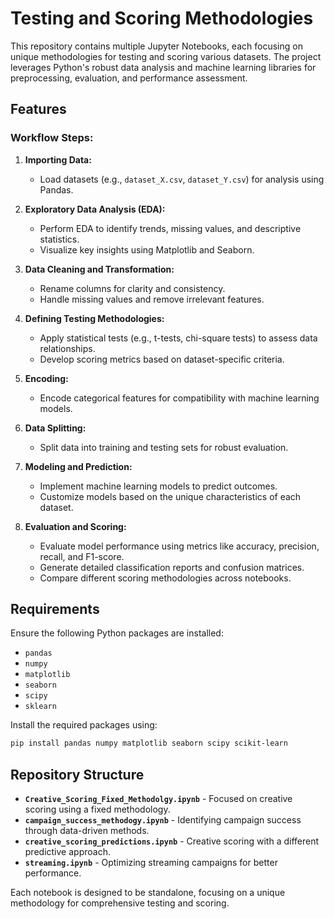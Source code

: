 # Testing and Scoring Methodologies

This repository contains multiple Jupyter Notebooks, each focusing on unique methodologies for testing and scoring various datasets. The project leverages Python's robust data analysis and machine learning libraries for preprocessing, evaluation, and performance assessment.

## Features

### Workflow Steps:
1. **Importing Data:**
   - Load datasets (e.g., `dataset_X.csv`, `dataset_Y.csv`) for analysis using Pandas.

2. **Exploratory Data Analysis (EDA):**
   - Perform EDA to identify trends, missing values, and descriptive statistics.
   - Visualize key insights using Matplotlib and Seaborn.

3. **Data Cleaning and Transformation:**
   - Rename columns for clarity and consistency.
   - Handle missing values and remove irrelevant features.

4. **Defining Testing Methodologies:**
   - Apply statistical tests (e.g., t-tests, chi-square tests) to assess data relationships.
   - Develop scoring metrics based on dataset-specific criteria.

5. **Encoding:**
   - Encode categorical features for compatibility with machine learning models.

6. **Data Splitting:**
   - Split data into training and testing sets for robust evaluation.

7. **Modeling and Prediction:**
   - Implement machine learning models to predict outcomes.
   - Customize models based on the unique characteristics of each dataset.

8. **Evaluation and Scoring:**
   - Evaluate model performance using metrics like accuracy, precision, recall, and F1-score.
   - Generate detailed classification reports and confusion matrices.
   - Compare different scoring methodologies across notebooks.

## Requirements

Ensure the following Python packages are installed:

- `pandas`
- `numpy`
- `matplotlib`
- `seaborn`
- `scipy`
- `sklearn`

Install the required packages using:

```bash
pip install pandas numpy matplotlib seaborn scipy scikit-learn
```

## Repository Structure

- **`Creative_Scoring_Fixed_Methodolgy.ipynb`** - Focused on creative scoring using a fixed methodology.
- **`campaign_success_methodogy.ipynb`** - Identifying campaign success through data-driven methods.
- **`creative_scoring_predictions.ipynb`** - Creative scoring with a different predictive approach.
- **`streaming.ipynb`** - Optimizing streaming campaigns for better performance.

Each notebook is designed to be standalone, focusing on a unique methodology for comprehensive testing and scoring.
```

